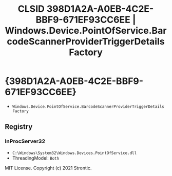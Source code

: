 ﻿---
title: "CLSID 398D1A2A-A0EB-4C2E-BBF9-671EF93CC6EE | Windows.Device.PointOfService.BarcodeScannerProviderTriggerDetails Factory"
excerpt: What is COM-Object CLSID 398D1A2A-A0EB-4C2E-BBF9-671EF93CC6EE?
---

# {398D1A2A-A0EB-4C2E-BBF9-671EF93CC6EE}

* `Windows.Device.PointOfService.BarcodeScannerProviderTriggerDetails Factory`

## Registry


### InProcServer32

* `C:\Windows\System32\Windows.Devices.PointOfService.dll`
* ThreadingModel: `Both`

MIT License. Copyright (c) 2021 Strontic.


